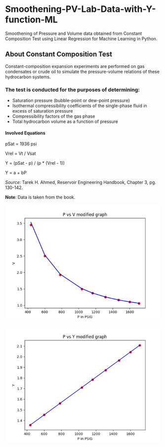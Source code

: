 # Smoothening-PV-Lab-Data-with-Y-function-ML
Smoothening of Pressure and Volume data obtained from Constant Composition Test using Linear Regression for Machine Learning in Python.   

## About Constant Composition Test
Constant-composition expansion experiments are performed on gas condensates or crude oil to simulate the pressure-volume relations of these hydrocarbon systems. 

### The test is conducted for the purposes of determining:
 * Saturation pressure (bubble-point or dew-point pressure)
 * Isothermal compressibility coefficients of the single-phase fluid in excess of saturation pressure
 * Compressibility factors of the gas phase
 * Total hydrocarbon volume as a function of pressure

#### Involved Equations

pSat = 1936 psi

Vrel = Vt / Vsat

Y = (pSat - p) / (p * (Vrel - 1))

Y = a + bP

*Source*: Tarek H. Ahmed, Reservoir Engineering Handbook, Chapter 3, pg. 130-142.

**Note**: Data is taken from the book.

![Alt text](/figure_1.png?raw=true "P vs V Graph")

![Alt text](/figure_2.png?raw=true "P vs Y Graph")
